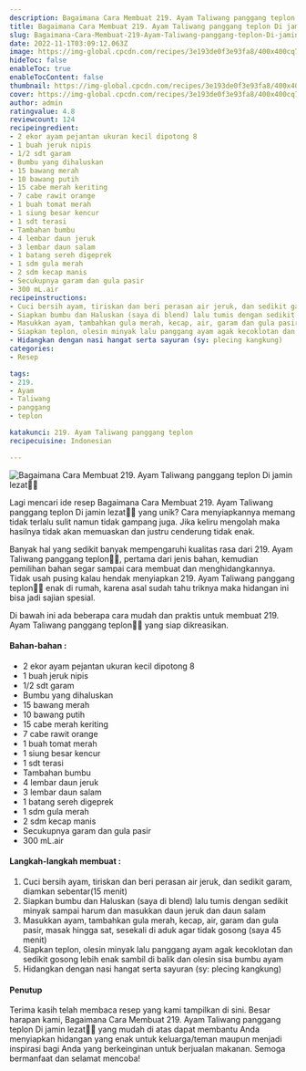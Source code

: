 ```yaml
---
description: Bagaimana Cara Membuat 219. Ayam Taliwang panggang teplon Di jamin lezat"
title: Bagaimana Cara Membuat 219. Ayam Taliwang panggang teplon Di jamin lezat
slug: Bagaimana-Cara-Membuat-219-Ayam-Taliwang-panggang-teplon-Di-jamin-lezat
date: 2022-11-1T03:09:12.063Z
image: https://img-global.cpcdn.com/recipes/3e193de0f3e93fa8/400x400cq70/photo.jpg
hideToc: false
enableToc: true
enableTocContent: false
thumbnail: https://img-global.cpcdn.com/recipes/3e193de0f3e93fa8/400x400cq70/photo.jpg
cover: https://img-global.cpcdn.com/recipes/3e193de0f3e93fa8/400x400cq70/photo.jpg
author: admin
ratingvalue: 4.8
reviewcount: 124
recipeingredient:
- 2 ekor ayam pejantan ukuran kecil dipotong 8
- 1 buah jeruk nipis
- 1/2 sdt garam
- Bumbu yang dihaluskan
- 15 bawang merah
- 10 bawang putih
- 15 cabe merah keriting
- 7 cabe rawit orange
- 1 buah tomat merah
- 1 siung besar kencur
- 1 sdt terasi
- Tambahan bumbu
- 4 lembar daun jeruk
- 3 lembar daun salam
- 1 batang sereh digeprek
- 1 sdm gula merah
- 2 sdm kecap manis
- Secukupnya garam dan gula pasir
- 300 mL.air
recipeinstructions:
- Cuci bersih ayam, tiriskan dan beri perasan air jeruk, dan sedikit garam, diamkan sebentar(15 menit)
- Siapkan bumbu dan Haluskan (saya di blend) lalu tumis dengan sedikit minyak sampai harum dan masukkan daun jeruk dan daun salam
- Masukkan ayam, tambahkan gula merah, kecap, air, garam dan gula pasir, masak hingga sat, sesekali di aduk agar tidak gosong (saya 45 menit)
- Siapkan teplon, olesin minyak lalu panggang ayam agak kecoklotan dan sedikit gosong lebih enak sambil di balik dan olesin sisa bumbu ayam
- Hidangkan dengan nasi hangat serta sayuran (sy: plecing kangkung)
categories:
- Resep

tags:
- 219.
- Ayam
- Taliwang
- panggang
- teplon

katakunci: 219. Ayam Taliwang panggang teplon
recipecuisine: Indonesian

---
```


![Bagaimana Cara Membuat 219. Ayam Taliwang panggang teplon Di jamin lezat👩‍🍳](https://img-global.cpcdn.com/recipes/3e193de0f3e93fa8/400x400cq70/photo.jpg)

Lagi mencari ide resep Bagaimana Cara Membuat 219. Ayam Taliwang panggang teplon Di jamin lezat👩‍🍳 yang unik? Cara menyiapkannya memang tidak terlalu sulit namun tidak gampang juga. Jika keliru mengolah maka hasilnya tidak akan memuaskan dan justru cenderung tidak enak.

Banyak hal yang sedikit banyak mempengaruhi kualitas rasa dari 219. Ayam Taliwang panggang teplon👩‍🍳, pertama dari jenis bahan, kemudian pemilihan bahan segar sampai cara membuat dan menghidangkannya. Tidak usah pusing kalau hendak menyiapkan 219. Ayam Taliwang panggang teplon👩‍🍳 enak di rumah, karena asal sudah tahu triknya maka hidangan ini bisa jadi sajian spesial.

Di bawah ini ada beberapa cara mudah dan praktis untuk membuat 219. Ayam Taliwang panggang teplon👩‍🍳 yang siap dikreasikan.

<!--inarticleads1-->

#### Bahan-bahan :

- 2 ekor ayam pejantan ukuran kecil dipotong 8
- 1 buah jeruk nipis
- 1/2 sdt garam
- Bumbu yang dihaluskan
- 15 bawang merah
- 10 bawang putih
- 15 cabe merah keriting
- 7 cabe rawit orange
- 1 buah tomat merah
- 1 siung besar kencur
- 1 sdt terasi
- Tambahan bumbu
- 4 lembar daun jeruk
- 3 lembar daun salam
- 1 batang sereh digeprek
- 1 sdm gula merah
- 2 sdm kecap manis
- Secukupnya garam dan gula pasir
- 300 mL.air

<!--inarticleads2-->

#### Langkah-langkah membuat :

1. Cuci bersih ayam, tiriskan dan beri perasan air jeruk, dan sedikit garam, diamkan sebentar(15 menit)
1. Siapkan bumbu dan Haluskan (saya di blend) lalu tumis dengan sedikit minyak sampai harum dan masukkan daun jeruk dan daun salam
1. Masukkan ayam, tambahkan gula merah, kecap, air, garam dan gula pasir, masak hingga sat, sesekali di aduk agar tidak gosong (saya 45 menit)
1. Siapkan teplon, olesin minyak lalu panggang ayam agak kecoklotan dan sedikit gosong lebih enak sambil di balik dan olesin sisa bumbu ayam
1. Hidangkan dengan nasi hangat serta sayuran (sy: plecing kangkung)

#### Penutup

Terima kasih telah membaca resep yang kami tampilkan di sini. Besar harapan kami, Bagaimana Cara Membuat 219. Ayam Taliwang panggang teplon Di jamin lezat👩‍🍳 yang mudah di atas dapat membantu Anda menyiapkan hidangan yang enak untuk keluarga/teman maupun menjadi inspirasi bagi Anda yang berkeinginan untuk berjualan makanan. Semoga bermanfaat dan selamat mencoba!